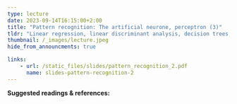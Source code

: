 ```yaml
---
type: lecture
date: 2023-09-14T16:15:00+2:00
title: "Pattern recognition: The artificial neurone, perceptron (3)"
tldr: "Linear regression, linear discriminant analysis, decision trees, linear SVM, nearest neighbours, neural nets"
thumbnail: /_images/lecture.jpeg
hide_from_announcments: true

links: 
    - url: /static_files/slides/pattern_recognition_2.pdf
      name: slides-pattern-recognition-2
---
```


**Suggested readings & references:**
